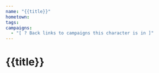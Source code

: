 ```yaml
---
name: "{{title}}"
hometown: 
tags: 
campaigns:
  - "[ ? Back links to campaigns this character is in ]"
---
```

# {{title}}